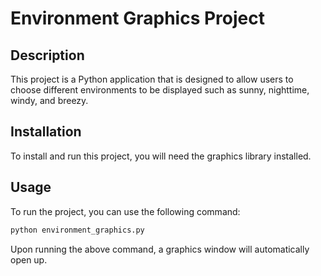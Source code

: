# Environment Graphics Project

## Description

This project is a Python application that is designed to allow users to choose different environments to be displayed such as sunny, nighttime, windy, and breezy.

## Installation

To install and run this project, you will need the graphics library installed.

## Usage

To run the project, you can use the following command:

```bash
python environment_graphics.py
```

Upon running the above command, a graphics window will automatically open up.